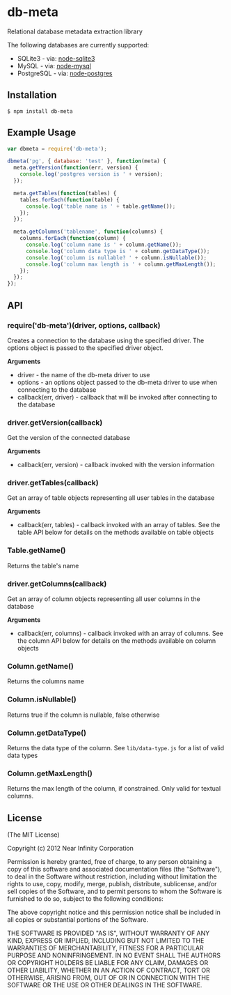 # db-meta

Relational database metadata extraction library

The following databases are currently supported:

 * SQLite3 - via: [node-sqlite3](https://github.com/developmentseed/node-sqlite3)
 * MySQL - via: [node-mysql](https://github.com/felixge/node-mysql)
 * PostgreSQL - via: [node-postgres](https://github.com/brianc/node-postgres)

## Installation

    $ npm install db-meta

## Example Usage

```javascript
var dbmeta = require('db-meta');

dbmeta('pg', { database: 'test' }, function(meta) {
  meta.getVersion(function(err, version) {
    console.log('postgres version is ' + version);
  });

  meta.getTables(function(tables) {
    tables.forEach(function(table) {
      console.log('table name is ' + table.getName());
    });
  });

  meta.getColumns('tablename', function(columns) {
    columns.forEach(function(column) {
      console.log('column name is ' + column.getName());
      console.log('column data type is ' + column.getDataType());
      console.log('column is nullable? ' + column.isNullable());
      console.log('column max length is ' + column.getMaxLength());
    });
  });
});
```

## API

### require('db-meta')(driver, options, callback)

Creates a connection to the database using the specified driver. The options object is passed to the specified
driver object.

__Arguments__

* driver - the name of the db-meta driver to use
* options - an options object passed to the db-meta driver to use when connecting to the database
* callback(err, driver) - callback that will be invoked after connecting to the database


### driver.getVersion(callback)

Get the version of the connected database

__Arguments__

* callback(err, version) - callback invoked with the version information


### driver.getTables(callback)

Get an array of table objects representing all user tables in the database

__Arguments__

* callback(err, tables) - callback invoked with an array of tables. See the table API
below for details on the methods available on table objects


### Table.getName()

Returns the table's name


### driver.getColumns(callback)

Get an array of column objects representing all user columns in the database

__Arguments__

* callback(err, columns) - callback invoked with an array of columns. See the column API
below for details on the methods available on column objects

### Column.getName()

Returns the columns name

### Column.isNullable()

Returns true if the column is nullable, false otherwise

### Column.getDataType()

Returns the data type of the column. See `lib/data-type.js` for a list of valid data types

### Column.getMaxLength()

Returns the max length of the column, if constrained. Only valid for textual columns.


## License

(The MIT License)

Copyright (c) 2012 Near Infinity Corporation

Permission is hereby granted, free of charge, to any person obtaining
a copy of this software and associated documentation files (the
"Software"), to deal in the Software without restriction, including
without limitation the rights to use, copy, modify, merge, publish,
distribute, sublicense, and/or sell copies of the Software, and to
permit persons to whom the Software is furnished to do so, subject to
the following conditions:

The above copyright notice and this permission notice shall be
included in all copies or substantial portions of the Software.

THE SOFTWARE IS PROVIDED "AS IS", WITHOUT WARRANTY OF ANY KIND,
EXPRESS OR IMPLIED, INCLUDING BUT NOT LIMITED TO THE WARRANTIES OF
MERCHANTABILITY, FITNESS FOR A PARTICULAR PURPOSE AND
NONINFRINGEMENT. IN NO EVENT SHALL THE AUTHORS OR COPYRIGHT HOLDERS BE
LIABLE FOR ANY CLAIM, DAMAGES OR OTHER LIABILITY, WHETHER IN AN ACTION
OF CONTRACT, TORT OR OTHERWISE, ARISING FROM, OUT OF OR IN CONNECTION
WITH THE SOFTWARE OR THE USE OR OTHER DEALINGS IN THE SOFTWARE.

